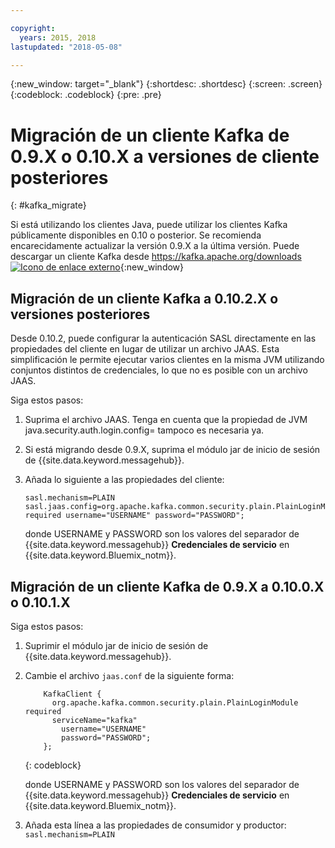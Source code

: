 ```yaml
---

copyright:
  years: 2015, 2018
lastupdated: "2018-05-08"

---
```


{:new_window: target="_blank"}
{:shortdesc: .shortdesc}
{:screen: .screen}
{:codeblock: .codeblock}
{:pre: .pre}

# Migración de un cliente Kafka de 0.9.X o 0.10.X a versiones de cliente posteriores
{: #kafka_migrate}


Si está utilizando los clientes Java, puede utilizar los clientes Kafka públicamente disponibles en 0.10 o posterior. Se recomienda encarecidamente actualizar la versión 0.9.X a la última
versión. Puede descargar un cliente Kafka desde
[https://kafka.apache.org/downloads ![Icono de enlace externo](../../icons/launch-glyph.svg "Icono de enlace externo")](https://kafka.apache.org/downloads){:new_window} 


## Migración de un cliente Kafka a 0.10.2.X o versiones posteriores

Desde 0.10.2, puede configurar la autenticación SASL directamente en las propiedades del cliente en lugar de utilizar un archivo JAAS. Esta simplificación le permite ejecutar varios clientes en la misma JVM utilizando conjuntos distintos de credenciales, lo que no es posible con un archivo JAAS.

Siga estos pasos:

1. Suprima el archivo JAAS. Tenga en cuenta que la propiedad de JVM java.security.auth.login.config=<PATH TO JAAS> tampoco es necesaria ya.
2. Si está migrando desde 0.9.X, suprima el módulo jar de inicio de sesión de {{site.data.keyword.messagehub}}.
2. Añada lo siguiente a las propiedades del cliente:
    ```
	sasl.mechanism=PLAIN
    sasl.jaas.config=org.apache.kafka.common.security.plain.PlainLoginModule required username="USERNAME" password="PASSWORD";
	```

	donde USERNAME y PASSWORD son los valores del separador de {{site.data.keyword.messagehub}} **Credenciales de servicio** en {{site.data.keyword.Bluemix_notm}}.
	
	
## Migración de un cliente Kafka de 0.9.X a 0.10.0.X o 0.10.1.X

Siga estos pasos:

1. Suprimir el módulo jar de inicio de sesión de {{site.data.keyword.messagehub}}.
2. Cambie el archivo <code>jaas.conf</code> de la siguiente forma:
    ```
        KafkaClient {
          org.apache.kafka.common.security.plain.PlainLoginModule required
          serviceName="kafka"
            username="USERNAME"
            password="PASSWORD";
        };
    ```
    {: codeblock}

	donde USERNAME y PASSWORD son los valores del separador de {{site.data.keyword.messagehub}} **Credenciales de servicio** en {{site.data.keyword.Bluemix_notm}}.
	
3. Añada esta línea a las propiedades de consumidor y productor: <code>sasl.mechanism=PLAIN</code>


